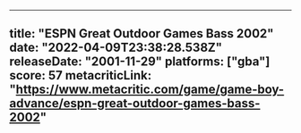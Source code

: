 
---
title: "ESPN Great Outdoor Games Bass 2002"
date: "2022-04-09T23:38:28.538Z"
releaseDate: "2001-11-29"
platforms: ["gba"]
score: 57
metacriticLink: "https://www.metacritic.com/game/game-boy-advance/espn-great-outdoor-games-bass-2002"
---
